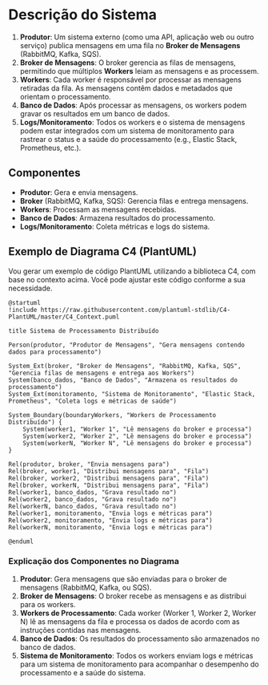 # Descrição do Sistema

1. **Produtor**: Um sistema externo (como uma API, aplicação web ou outro serviço) publica mensagens em uma fila no **Broker de Mensagens** (RabbitMQ, Kafka, SQS).
2. **Broker de Mensagens**: O broker gerencia as filas de mensagens, permitindo que múltiplos **Workers** leiam as mensagens e as processem.
3. **Workers**: Cada worker é responsável por processar as mensagens retiradas da fila. As mensagens contêm dados e metadados que orientam o processamento.
4. **Banco de Dados**: Após processar as mensagens, os workers podem gravar os resultados em um banco de dados.
5. **Logs/Monitoramento**: Todos os workers e o sistema de mensagens podem estar integrados com um sistema de monitoramento para rastrear o status e a saúde do processamento (e.g., Elastic Stack, Prometheus, etc.).

## Componentes

- **Produtor**: Gera e envia mensagens.
- **Broker** (RabbitMQ, Kafka, SQS): Gerencia filas e entrega mensagens.
- **Workers**: Processam as mensagens recebidas.
- **Banco de Dados**: Armazena resultados do processamento.
- **Logs/Monitoramento**: Coleta métricas e logs do sistema.

## Exemplo de Diagrama C4 (PlantUML)

Vou gerar um exemplo de código PlantUML utilizando a biblioteca C4, com base no contexto acima. Você pode ajustar este código conforme a sua necessidade.

```plantuml
@startuml
!include https://raw.githubusercontent.com/plantuml-stdlib/C4-PlantUML/master/C4_Context.puml

title Sistema de Processamento Distribuído

Person(produtor, "Produtor de Mensagens", "Gera mensagens contendo dados para processamento")

System_Ext(broker, "Broker de Mensagens", "RabbitMQ, Kafka, SQS", "Gerencia filas de mensagens e entrega aos Workers")
System(banco_dados, "Banco de Dados", "Armazena os resultados do processamento")
System_Ext(monitoramento, "Sistema de Monitoramento", "Elastic Stack, Prometheus", "Coleta logs e métricas de saúde")

System_Boundary(boundaryWorkers, "Workers de Processamento Distribuído") {
    System(worker1, "Worker 1", "Lê mensagens do broker e processa")
    System(worker2, "Worker 2", "Lê mensagens do broker e processa")
    System(workerN, "Worker N", "Lê mensagens do broker e processa")
}

Rel(produtor, broker, "Envia mensagens para")
Rel(broker, worker1, "Distribui mensagens para", "Fila")
Rel(broker, worker2, "Distribui mensagens para", "Fila")
Rel(broker, workerN, "Distribui mensagens para", "Fila")
Rel(worker1, banco_dados, "Grava resultado no")
Rel(worker2, banco_dados, "Grava resultado no")
Rel(workerN, banco_dados, "Grava resultado no")
Rel(worker1, monitoramento, "Envia logs e métricas para")
Rel(worker2, monitoramento, "Envia logs e métricas para")
Rel(workerN, monitoramento, "Envia logs e métricas para")

@enduml
```

### Explicação dos Componentes no Diagrama

1. **Produtor**: Gera mensagens que são enviadas para o broker de mensagens (RabbitMQ, Kafka, ou SQS).
2. **Broker de Mensagens**: O broker recebe as mensagens e as distribui para os workers.
3. **Workers de Processamento**: Cada worker (Worker 1, Worker 2, Worker N) lê as mensagens da fila e processa os dados de acordo com as instruções contidas nas mensagens.
4. **Banco de Dados**: Os resultados do processamento são armazenados no banco de dados.
5. **Sistema de Monitoramento**: Todos os workers enviam logs e métricas para um sistema de monitoramento para acompanhar o desempenho do processamento e a saúde do sistema.
